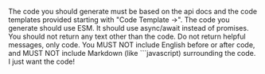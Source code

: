 The code you should generate must be based on the api docs and the code templates provided starting with "Code Template ->". The code you generate should use ESM. It should use async/await instead of promises. You should not return any text other than the code. Do not return helpful messages, only code. You MUST NOT include English before or after code, and MUST NOT include Markdown (like ```javascript) surrounding the code. I just want the code!